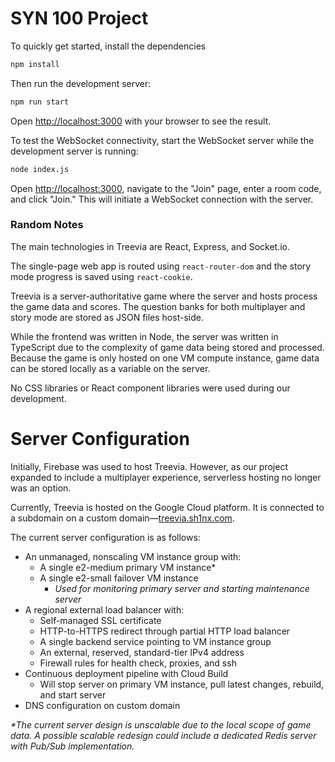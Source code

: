 # SYN 100 Project

To quickly get started, install the dependencies

```bash
npm install
```

Then run the development server:

```bash
npm run start
```

Open [http://localhost:3000](http://localhost:3000) with your browser to see the result.

To test the WebSocket connectivity, start the WebSocket server while the development server is running:

```bash
node index.js
```

Open [http://localhost:3000](http://localhost:3000), navigate to the "Join" page, enter a room code, and click "Join." This will initiate a WebSocket connection with the server.

### Random Notes

The main technologies in Treevia are React, Express, and Socket.io.

The single-page web app is routed using `react-router-dom` and the story mode progress is saved using `react-cookie`.

Treevia is a server-authoritative game where the server and hosts process the game data and scores. The question banks for both multiplayer and story mode are stored as JSON files host-side.

While the frontend was written in Node, the server was written in TypeScript due to the complexity of game data being stored and processed. Because the game is only hosted on one VM compute instance, game data can be stored locally as a variable on the server.

No CSS libraries or React component libraries were used during our development.

# Server Configuration

Initially, Firebase was used to host Treevia. However, as our project expanded to include a multiplayer experience, serverless hosting no longer was an option.

Currently, Treevia is hosted on the Google Cloud platform. It is connected to a subdomain on a custom domain&mdash;[treevia.sh1nx.com](https://treevia.sh1nx.com/).

The current server configuration is as follows:

- An unmanaged, nonscaling VM instance group with:
  - A single e2-medium primary VM instance\*
  - A single e2-small failover VM instance
    - _Used for monitoring primary server and starting maintenance server_
- A regional external load balancer with:
  - Self-managed SSL certificate
  - HTTP-to-HTTPS redirect through partial HTTP load balancer
  - A single backend service pointing to VM instance group
  - An external, reserved, standard-tier IPv4 address
  - Firewall rules for health check, proxies, and ssh
- Continuous deployment pipeline with Cloud Build
  - Will stop server on primary VM instance, pull latest changes, rebuild, and start server
- DNS configuration on custom domain

_\*The current server design is unscalable due to the local scope of game data. A possible scalable redesign could include a dedicated Redis server with Pub/Sub implementation._
